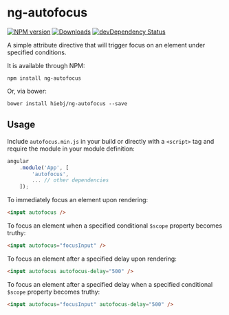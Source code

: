 # ng-autofocus
[![NPM version][npm-image]][npm-url]
[![Downloads][downloads-image]][npm-url]
[![devDependency Status][david-image]][david-url]

A simple attribute directive that will trigger focus on an element under specified conditions.

It is available through NPM:

```shell
npm install ng-autofocus
```

Or, via bower:

```shell
bower install hiebj/ng-autofocus --save
```

## Usage

Include `autofocus.min.js` in your build or directly with a `<script>` tag and require the module in your module definition:

```js
angular  
    .module('App', [  
        'autofocus',  
        ... // other dependencies  
    ]);
```

To immediately focus an element upon rendering:

```html
<input autofocus />
```

To focus an element when a specified conditional `$scope` property becomes truthy:

```html
<input autofocus="focusInput" />
```

To focus an element after a specified delay upon rendering:

```html
<input autofocus autofocus-delay="500" />
```

To focus an element after a specified delay when a specified conditional `$scope` property becomes truthy:

```html
<input autofocus="focusInput" autofocus-delay="500" />
```
[david-image]: https://david-dm.org/hiebj/ng-autofocus/dev-status.svg
[david-url]: https://david-dm.org/hiebj/ng-autofocus#info=devDependencies
[downloads-image]: http://img.shields.io/npm/dm/ng-autofocus.svg
[npm-image]: http://img.shields.io/npm/v/ng-autofocus.svg
[npm-url]: https://npmjs.org/package/ng-autofocus
